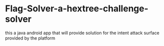 # Flag-Solver-a-hextree-challenge-solver
this a java android app that will provide solution for the intent attack surface provided by the platform
